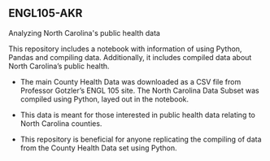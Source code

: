 ## ENGL105-AKR
Analyzing North Carolina's public health data

This repository includes a notebook with information of using Python, Pandas and compiling data. Additionally, it includes compiled data about North Carolina’s public health.  

- The main County Health Data was downloaded as a CSV file from Professor Gotzler’s ENGL 105 site. The North Carolina Data Subset was compiled using Python, layed out in the notebook.  

- This data is meant for those interested in public health data relating to North Carolina counties. 

- This repository is beneficial for anyone replicating the compiling of data from the County Health Data set using Python. 
